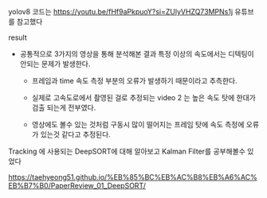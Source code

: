 yolov8 코드는 https://youtu.be/fHf9aPkpuoY?si=ZUlyVHZQ73MPNs1j 유튜브를 참고했다


result 

- 공통적으로 3가지의 영상을 통해 분석해본 결과 특정 이상의 속도에서는 디텍팅이 안되는 문제가 발생한다.

	- 프레임과 time 속도 측정 부분의 오류가 발생하기 때문이라고 추측한다.

	- 실제로 고속도로에서 촬영된 걸로 추정되는 video 2 는 높은 속도 탓에 한대가 검출 되는게 전부였다.
	
	- 영상에도 볼수 있는 것처럼 구동시 많이 떨어지는 프레임 탓에 속도 측정에 오류가 있는것 같다고 추정된다.


Tracking 에 사용되는 DeepSORT에 대해 알아보고 Kalman Filter를 공부해볼수 있었다

https://taehyeong51.github.io/%EB%85%BC%EB%AC%B8%EB%A6%AC%EB%B7%B0/PaperReview_01_DeepSORT/